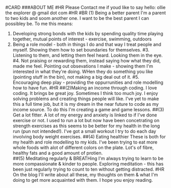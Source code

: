 #CARD
###ABOUT ME 
#HR
Please Contact me if youd like to say hello: ollie the explorer @ gmail dot com
#HR
#BR
(1) Being a better parent
I'm a parent to two kids and soom another one. I want to be the best parent I can possibley be. To me this means:
1.  Developing strong bonds with the kids by spending quality time playing together, mutual points of interest - exercise, swimming, outdoors
2.  Being a role model - both in things I do and that way I treat people and myself. Showing them how to set boundaries for themselves. 
#3.  Listening to them, and letting them feel heard. Looking them in the eye. 
#4.  Not praising or rewarding them, instead saying how what they did, made me feel. Pointing out obsevations I make - showing them I'm interested in what they're doing.  WHen they do something you like (pointing stuff in the bin), not making a big deal out of it. 
#5.  Encouraging deep play - providing the oppurrunities and role modelling how to have fun. 
#HR
##(2)Making an income through coding. 
I love coding. It brings be great joy. Sometimes I think too much joy. I enjoy solving problems and creating things people will like. I've yet to make this a full time job, but it is my dream in the near future to code as my income source. 
To do this I'm creating a game and game lessons.
##(3) Get a lot fitter.
A lot of my energy and anxiety is linked to if I've done exercise or not. I used to run a lot but now have been concetrating on strength exercises as this seems to be better for my health in the long run (pun not intended!). I've got a small workout I try to do each day involving body weight exercises. 
##(4) Eating healthier
These is both for my health and role modelling to my kids. I've been trying to eat more whole foods with alot of different colors on the plate. Lot's of fibre, healthy fats and a good amount of protien.    
##(5) Meditating regularly & BREATHing 
I'm always trying to learn to be more compassionate & kinder to people.  Exploring meditation - this has been just regularly trying to count to ten without getting distracted. 
#HR
On  the blog I'll write about all these, my thoughts on them & what I'm doing to get more acquainted with them. I hope you enjoy reading. 